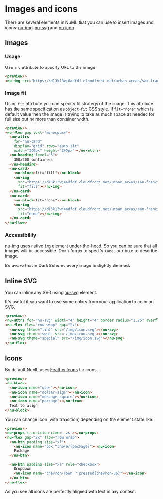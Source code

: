 # Images and icons

There are several elements in NuML that you can use to insert images and icons: [nu-img](/reference/elements/nu-img.md), [nu-svg](/reference/element/nu-svg) and [nu-icon](/reference/element/nu-icon).

## Images

### Usage

Use `src` attribute to specify URL to the image.

```html
<preview/>
<nu-img src="https://d13k13wj6adfdf.cloudfront.net/urban_areas/san-francisco-bay-area_web-f17b1f60e6.jpg"></nu-img>
```

### Image fit

Using `fit` attribute you can specify fit strategy of the image. This attribute has the same specification as `object-fit` CSS style. If `fit="none"` which is default value then the image is trying to take as much space as needed for full size but no more than container width.

```html
<preview/>
<nu-flow gap text="monospace">
  <nu-attrs
    for="nu-card"
    display="grid" rows="auto 1fr"
    width="300px" height="200px"></nu-attrs>
  <nu-heading level="5">
    300x200 containers
  </nu-heading>
  <nu-card>
    <nu-block>fit="fill"</nu-block>
    <nu-img
      src="https://d13k13wj6adfdf.cloudfront.net/urban_areas/san-francisco-bay-area_web-f17b1f60e6.jpg"
      fit="fill"></nu-img>
  </nu-card>
  <nu-card>
    <nu-block>fit="none"</nu-block>
    <nu-img
      src="https://d13k13wj6adfdf.cloudfront.net/urban_areas/san-francisco-bay-area_web-f17b1f60e6.jpg"
      fit="none"></nu-img>
  </nu-card>
</nu-flow>
```

### Accessibility

[nu-img](/reference/elements/nu-img.md) uses native `img` element under-the-hood. So you can be sure that all images will be accessible. Don't forget to specify `label` attribute to describe image.

Be aware that in Dark Scheme every image is slightly dimmed.

## Inline SVG

You can inline any SVG using [nu-svg](/reference/elements/nu-svg.md) element.

It's useful if you want to use some colors from your application to color an SVG.

```html
<preview/>
<nu-attrs for="nu-svg" width="4" height="4" border radius="1.25" overflow="no"></nu-attrs>
<nu-flex flow="row wrap" gap="2x">
  <nu-svg theme="tint" src="/img/icon.svg"></nu-svg>
  <nu-svg theme="swap" src="/img/icon.svg"></nu-svg>
  <nu-svg theme="special" src="/img/icon.svg"></nu-svg>
</nu-flex>
```

## Icons

By default NuML uses [Feather Icons](https://github.com/feathericons/feather) for icons.

```html
<preview/>
<nu-block>
  <nu-icon name="user"></nu-icon>
  <nu-icon name="dollar-sign"></nu-icon>
  <nu-icon name="message-square"></nu-icon>
  <nu-icon name="package"></nu-icon>
  Text to align
</nu-block>
```

You can change icon (with transition) depending on the element state like:

```html
<preview/>
<nu-props transition-time=".2s"></nu-props>
<nu-flex gap="2x" flow="row wrap">
  <nu-btn padding size="xl">
    <nu-icon name="box ^:hover[package]"></nu-icon>
    Package
  </nu-btn>

  <nu-btn padding size="xl" role="checkbox">
    Dropdown
    <nu-icon name="chevron-down ^:pressed[chevron-up]"></nu-icon>
  </nu-btn>
</nu-flex>
```

As you see all icons are perfectly aligned with text in any context.
